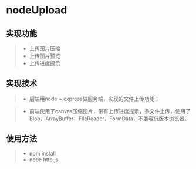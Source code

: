 # nodeUpload

## 实现功能
> *  上传图片压缩
> *  上传图片预览
> *  上传进度提示

## 实现技术

> *  后端用node + express做服务端，实现的文件上传功能；

> *  前端使用了canvas压缩图片，带有上传进度提示，多文件上传，使用了Blob，ArrayBuffer，FileReader，FormData，不兼容低版本浏览器。

## 使用方法
> *  npm install
> *  node http.js
